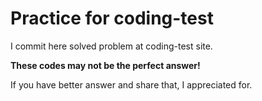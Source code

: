 # Practice for coding-test

I commit here solved problem at coding-test site.

**These codes may not be the perfect answer!**

If you have better answer and share that, I appreciated for.

